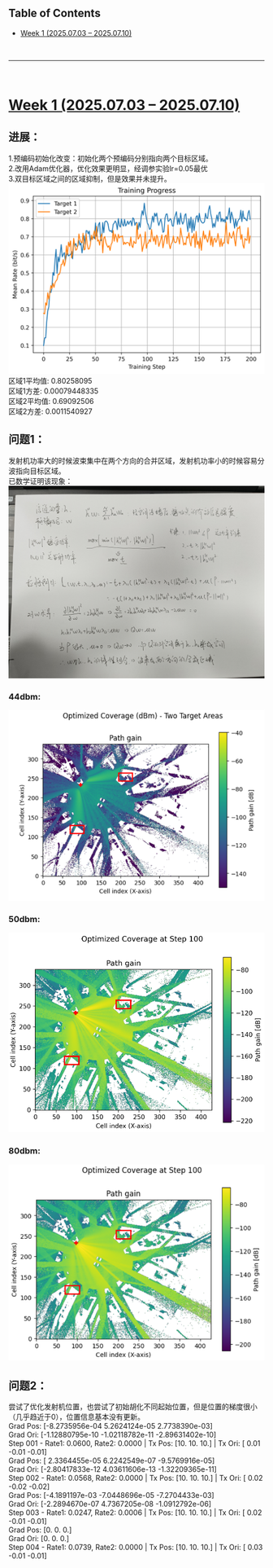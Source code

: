 <p id="table"></p>

## Table of Contents

- <a href="#1"> Week 1 (2025.07.03 – 2025.07.10)
<br/>

------

<br/>

<p id="1"></p>

# <a href="#table">Week 1 (2025.07.03 – 2025.07.10)</a>

## 进展：
1.预编码初始化改变：初始化两个预编码分别指向两个目标区域。  
2.改用Adam优化器，优化效果更明显，经调参实验lr=0.05最优  
3.双目标区域之间的区域抑制，但是效果并未提升。
![训练迭代图](https://github.com/LIU063/YitongLIU/blob/main/RM-Report/Yitong%20Liu/images/%E8%BF%AD%E4%BB%A3%E5%9B%BE.png)
区域1平均值: 0.80258095  
区域1方差: 0.00079448335  
区域2平均值: 0.69092506  
区域2方差: 0.0011540927  
## 问题1：
发射机功率大的时候波束集中在两个方向的合并区域，发射机功率小的时候容易分波指向目标区域。  
已数学证明该现象：
![证明过程](https://github.com/LIU063/YitongLIU/blob/main/RM-Report/Yitong%20Liu/images/%E8%AF%81%E6%98%8E.jpg)
### 44dbm:
![44dbm](https://github.com/LIU063/YitongLIU/blob/main/RM-Report/Yitong%20Liu/images/44dbm.png)
### 50dbm:
![50dbm](https://github.com/LIU063/YitongLIU/blob/main/RM-Report/Yitong%20Liu/images/50dbm.png)
### 80dbm:
![80dbm](https://github.com/LIU063/YitongLIU/blob/main/RM-Report/Yitong%20Liu/images/80dbm.png)
## 问题2：
尝试了优化发射机位置，也尝试了初始胡化不同起始位置，但是位置的梯度很小（几乎趋近于0），位置信息基本没有更新。  
Grad Pos: [-8.2735956e-04  5.2624124e-05  2.7738390e-03]  
Grad Ori: [-1.12880795e-10 -1.02118782e-11 -2.89631402e-10]  
Step 001 - Rate1: 0.0600, Rate2: 0.0000 | Tx Pos: [10. 10. 10.] | Tx Ori: [ 0.01 -0.01 -0.01]  
Grad Pos: [ 2.3364455e-05  6.2242549e-07 -9.5769916e-05]  
Grad Ori: [-2.80417833e-12  4.03611606e-13 -1.32209365e-11]  
Step 002 - Rate1: 0.0568, Rate2: 0.0000 | Tx Pos: [10. 10. 10.] | Tx Ori: [ 0.02 -0.02 -0.02]  
Grad Pos: [-4.1891197e-03 -7.0448696e-05 -7.2704433e-03]  
Grad Ori: [-2.2894670e-07  4.7367205e-08 -1.0912792e-06]  
Step 003 - Rate1: 0.0247, Rate2: 0.0006 | Tx Pos: [10. 10. 10.] | Tx Ori: [ 0.02 -0.01 -0.01]  
Grad Pos: [0. 0. 0.]  
Grad Ori: [0. 0. 0.]  
Step 004 - Rate1: 0.0739, Rate2: 0.0000 | Tx Pos: [10. 10. 10.] | Tx Ori: [ 0.03 -0.01 -0.01]  
